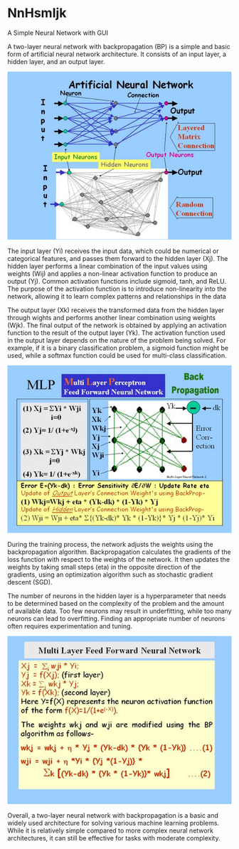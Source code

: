 # NnHsmIjk
A Simple Neural Network with GUI

A two-layer neural network with backpropagation (BP) is a simple and basic form of artificial neural network architecture. It consists of an input layer, a hidden layer, and an output layer.

<img src=Readme_files/image002.jpg>

The input layer (Yi) receives the input data, which could be numerical or categorical features, and passes them forward to the hidden layer (Xj). The hidden layer performs a linear combination of the input values using weights (Wij) and applies a non-linear activation function to produce an output (Yj). Common activation functions include sigmoid, tanh, and ReLU. The purpose of the activation function is to introduce non-linearity into the network, allowing it to learn complex patterns and relationships in the data

The output layer (Xk) receives the transformed data from the hidden layer through wights and performs another linear combination using weights (Wjk). The final output of the network is obtained by applying an activation function to the result of the output layer (Yk). The activation function used in the output layer depends on the nature of the problem being solved. For example, if it is a binary classification problem, a sigmoid function might be used, while a softmax function could be used for multi-class classification.

<img src="Readme_files/image004.jpg">

During the training process, the network adjusts the weights using the backpropagation algorithm. Backpropagation calculates the gradients of the loss function with respect to the weights of the network. It then updates the weights by taking small steps (eta) in the opposite direction of the gradients, using an optimization algorithm such as stochastic gradient descent (SGD).

The number of neurons in the hidden layer is a hyperparameter that needs to be determined based on the complexity of the problem and the amount of available data. Too few neurons may result in underfitting, while too many neurons can lead to overfitting. Finding an appropriate number of neurons often requires experimentation and tuning.

<img src="Readme_files/image006.jpg">

Overall, a two-layer neural network with backpropagation is a basic and widely used architecture for solving various machine learning problems. While it is relatively simple compared to more complex neural network architectures, it can still be effective for tasks with moderate complexity.

